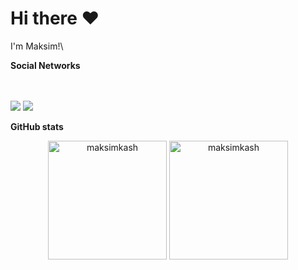 # Hi there ❤️


I'm Maksim!\


**Social Networks**

<br><br> 
<a href="mailto:shteinmaks@gmail.com"><img src="https://img.shields.io/badge/-shteinmaks@gmail.com-D14836?style=flat&logo=Gmail&logoColor=white"/></a>
<a href="https://t.me/maksimka_sh"><img src="https://img.shields.io/badge/telegram-%40maksimka_sh-blue"/></a> 



**GitHub stats**
<p align="center"><img height=190 src="https://github-readme-stats.vercel.app/api?username=maksimkash&show_icons=true&theme=radical&count_private=true&include_all_commits=true" alt="maksimkash" /> <img height=190 src="https://github-readme-stats.vercel.app/api/top-langs/?username=maksimkash&count_private=true&theme=radical&layout=compact&include_all_commits=true&hide=HTML,CSS,TypeScript" alt="maksimkash" /></p>
